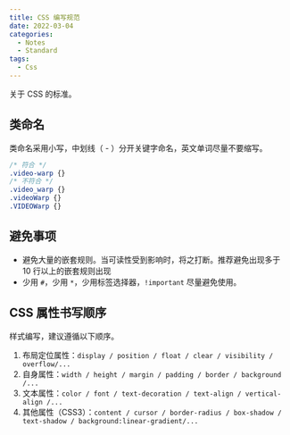 ```yaml
---
title: CSS 编写规范
date: 2022-03-04
categories:
  - Notes
  - Standard
tags: 
  - Css
---
```


关于 CSS 的标准。

## 类命名

类命名采用小写，中划线（ - ）分开关键字命名，英文单词尽量不要缩写。

~~~css
/* 符合 */
.video-warp {}
/* 不符合 */
.video_warp {}
.videoWarp {}
.VIDEOWarp {}
~~~

<!-- more -->

## 避免事项

- 避免大量的嵌套规则。当可读性受到影响时，将之打断。推荐避免出现多于 10 行以上的嵌套规则出现
- 少用 `#`，少用 `*`，少用标签选择器，`!important` 尽量避免使用。

## CSS 属性书写顺序

样式编写，建议遵循以下顺序。

1. 布局定位属性：`display / position / float / clear / visibility / overflow/...`
2. 自身属性：`width / height / margin / padding / border / background /...`
3. 文本属性：`color / font / text-decoration / text-align / vertical-align /...`
4. 其他属性（CSS3）：`content / cursor / border-radius / box-shadow / text-shadow / background:linear-gradient/...`